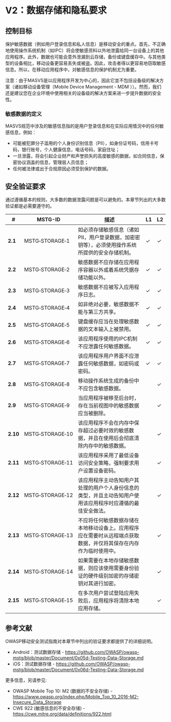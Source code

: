# V2：数据存储和隐私要求

## 控制目标

保护敏感数据（例如用户登录信息和私人信息）是移动安全的重点。首先，不正确地使用操作系统机制（如IPC）将会使敏感资料以外地泄露给同一台设备上的其他应用程序。此外，数据也可能会意外泄漏到云存储，备份或键盘缓存中。与其他类型的设备相比，移动设备更容易丢失或被盗。因此，攻击者得以更容易地窃取敏感信息。所以，在移动应用程序中，对敏感信息的保护机制尤为重要。

注意：由于MASVS是以应用程序开发为中心的，因此它並不包括设备级的解决方案（诸如移动设备管理（Mobile Device Management - MDM ））。然而，我们还是建议您在企业环境中使用相关的设备级的解决方案来进一步提升数据的安全性。

### 敏感数据的定义

MASVS规范中涉及的敏感信息指的是用户登录信息和在实际应用情況中的任何敏感信息，例如：

- 可能被犯罪分子滥用的个人身份识别信息（PII），如身份证号码，信用卡号码，银行账号，个人健康信息，电话号码，家庭住址；
- 一旦泄露，将会引起企业财产和声誉损失的高度敏感的数据，如合同信息，保密协议涵盖的信息，管理层人员信息；
- 任何被法律或出于合规原因必须受到保护的数据。

<div style="page-break-after: always;" >
</div>

## 安全验证要求

通过遵循基本的规则，大多数的数据泄露问题是可以避免的。本章节列出的大多数验证都是必需要遵守的。

| # | MSTG-ID |描述 | L1 | L2 |
| --- | --- | --- | --- | --- |
| **2.1** | MSTG‑STORAGE‑1 | 如必须存储敏感信息（诸如PII，用户登录数据，加密密钥等），必须使用操作系统所提供的安全存储机制。| ✓| ✓|
| **2.2** | MSTG‑STORAGE‑2 | 敏感数据不应存储在应用程序容器以外或着系统凭据存储功能以外。 | ✓| ✓|
| **2.3** | MSTG‑STORAGE‑3 | 敏感数据不应被写入应用程序日志。 | ✓| ✓|
| **2.4** | MSTG‑STORAGE‑4 | 如非绝对必要，敏感数据不能与第三方共享。 | ✓| ✓|
| **2.5** | MSTG‑STORAGE‑5 | 键盘缓存应当在处理敏感数据的文本输入上被禁用。 | ✓| ✓|
| **2.6** | MSTG‑STORAGE‑6 | 该应用程序使用的IPC机制不应泄露任何敏感数据。 | ✓| ✓|
| **2.7** | MSTG‑STORAGE‑7 | 该应用程序用户界面不应泄露任何敏感数据，如密码或密码。 | ✓| ✓|
| **2.8** | MSTG‑STORAGE‑8 | 移动操作系统生成的备份中不应包含敏感数据。 | | ✓|
| **2.9** | MSTG‑STORAGE‑9 | 当应用程序被移至后台时，存在当前视图中的敏感数据应当被删除。 | | ✓|
| **2.10** | MSTG‑STORAGE‑10 | 该应用程序不会在内存中保存超过必要时效的敏感数据，并且在使用后会彻底清除内存中的敏感数据。 | | ✓|
| **2.11** | MSTG‑STORAGE‑11 | 该应用程序采用了最低设备访问安全策略，强制要求用户设置设备密码。 | | ✓|
| **2.12** | MSTG‑STORAGE‑12 | 该应用程序主动告知用户其处理的用户个人身份信息的类型，并且主动告知用户使用该应用程序时应遵循的最佳安全做法。 | | ✓|
| **2.13** | MSTG‑STORAGE‑13 | 不应将任何敏感数据存储在本地移动设备上。应用程序应在需要时从远程端点获取数据，并仅将其保存在内存作为临时使用中。 | | ✓|
| **2.14** | MSTG‑STORAGE‑14 | 如果需要在本地存储敏感数据，则应该使用需要身份验证的硬件级别加密的存储密钥对其进行加密。 | | ✓|
| **2.15** | MSTG‑STORAGE‑15 | 在多次用户尝试登陆应用失败后，应用程序将清除本地应用存储。 | | ✓|

## 参考文献

OWASP移动安全测试指南对本章节中列出的验证要求都提供了的详细说明。

- Android：测试数据存储 - <https://github.com/OWASP/owasp-mstg/blob/master/Document/0x05d-Testing-Data-Storage.md>
- iOS：测试数据存储 - <https://github.com/OWASP/owasp-mstg/blob/master/Document/0x06d-Testing-Data-Storage.md>

更多信息，另请参见:

- OWASP Mobile Top 10: M2 (数据的不安全存储) - <https://www.owasp.org/index.php/Mobile_Top_10_2016-M2-Insecure_Data_Storage>
- CWE 922 (敏感信息的不安全存储) - <https://cwe.mitre.org/data/definitions/922.html>
